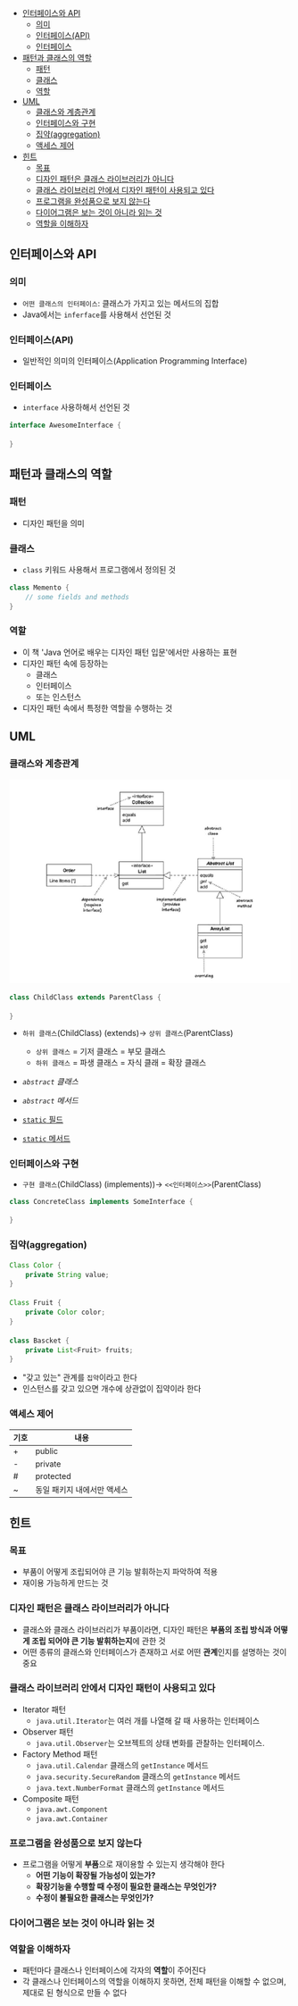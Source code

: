 - [인터페이스와 API](#인터페이스와-api)
  - [의미](#의미)
  - [인터페이스(API)](#인터페이스api)
  - [인터페이스](#인터페이스)
- [패턴과 클래스의 역할](#패턴과-클래스의-역할)
  - [패턴](#패턴)
  - [클래스](#클래스)
  - [역할](#역할)
- [UML](#uml)
  - [클래스와 계층관계](#클래스와-계층관계)
  - [인터페이스와 구현](#인터페이스와-구현)
  - [집약(aggregation)](#집약aggregation)
  - [액세스 제어](#액세스-제어)
- [힌트](#힌트)
  - [목표](#목표)
  - [디자인 패턴은 클래스 라이브러리가 아니다](#디자인-패턴은-클래스-라이브러리가-아니다)
  - [클래스 라이브러리 안에서 디자인 패턴이 사용되고 있다](#클래스-라이브러리-안에서-디자인-패턴이-사용되고-있다)
  - [프로그램을 완성품으로 보지 않는다](#프로그램을-완성품으로-보지-않는다)
  - [다이어그램은 보는 것이 아니라 읽는 것](#다이어그램은-보는-것이-아니라-읽는-것)
  - [역할을 이해하자](#역할을-이해하자)

## 인터페이스와 API

### 의미

- `어떤 클래스의 인터페이스`: 클래스가 가지고 있는 메서드의 집합
- Java에서는 `inferface`를 사용해서 선언된 것

### 인터페이스(API)

- 일반적인 의미의 인터페이스(Application Programming Interface)

### 인터페이스

- `interface` 사용하해서 선언된 것

```java
interface AwesomeInterface {

}
```

## 패턴과 클래스의 역할

### 패턴

- 디자인 패턴을 의미

### 클래스

- `class` 키워드 사용해서 프로그램에서 정의된 것

```java
class Memento {
    // some fields and methods
}
```

### 역할

- 이 책 'Java 언어로 배우는 디자인 패턴 입문'에서만 사용하는 표현
- 디자인 패턴 속에 등장하는
  - 클래스
  - 인터페이스
  - 또는 인스턴스
- 디자인 패턴 속에서 특정한 역할을 수행하는 것

## UML

### 클래스와 계층관계

![java uml](./resources/uml/java_uml.gif "Java UML")

```java
class ChildClass extends ParentClass {

}
```

- `하위 클래스`(ChildClass) (extends)&#8594; `상위 클래스`(ParentClass)

  - `상위 클래스` = 기저 클래스 = 부모 클래스
  - `하위 클래스` = 파생 클래스 = 자식 클래 = 확장 클래스

- _`abstract` 클래스_
- _`abstract` 메서드_
- <u>`static` 필드</u>
- <u>`static` 메서드</u>

### 인터페이스와 구현

- `구현 클래스`(ChildClass) (implements))&#8594; `<<인터페이스>>`(ParentClass)

```java
class ConcreteClass implements SomeInterface {

}
```

### 집약(aggregation)

```java
Class Color {
    private String value;
}

Class Fruit {
    private Color color;
}

class Bascket {
    private List<Fruit> fruits;
}
```

- "갖고 있는" 관계를 `집약`이라고 한다
- 인스턴스를 갖고 있으면 개수에 상관없이 집약이라 한다

### 액세스 제어

| 기호 | 내용                        |
| ---- | --------------------------- |
| +    | public                      |
| -    | private                     |
| #    | protected                   |
| ~    | 동일 패키지 내에서만 액세스 |

## 힌트

### 목표

- 부품이 어떻게 조립되어야 큰 기능 발휘하는지 파악하여 적용
- 재이용 가능하게 만드는 것

### 디자인 패턴은 클래스 라이브러리가 아니다

- 클래스와 클래스 라이브러리가 부품이라면, 디자인 패턴은 **부품의 조립 방식과 어떻게 조립 되어야 큰 기능 발휘하는지**에 관한 것
- 어떤 종류의 클래스와 인터페이스가 존재하고 서로 어떤 **관계**인지를 설명하는 것이 중요

### 클래스 라이브러리 안에서 디자인 패턴이 사용되고 있다

- Iterator 패턴
  - `java.util.Iterator`는 여러 개를 나열해 갈 때 사용하는 인터페이스
- Observer 패턴
  - `java.util.Observer`는 오브젝트의 상태 변화를 관찰하는 인터페이스.
- Factory Method 패턴
  - `java.util.Calendar` 클래스의 `getInstance` 메서드
  - `java.security.SecureRandom` 클래스의 `getInstance` 메서드
  - `java.text.NumberFormat` 클래스의 `getInstance` 메서드
- Composite 패턴
  - `java.awt.Component`
  - `java.awt.Container`

### 프로그램을 완성품으로 보지 않는다

- 프로그램을 어떻게 **부품**으로 재이용할 수 있는지 생각해야 한다
  - **어떤 기능이 확장될 가능성이 있는가?**
  - **확장기능을 수행할 때 수정이 필요한 클래스는 무엇인가?**
  - **수정이 불필요한 클래스는 무엇인가?**

### 다이어그램은 보는 것이 아니라 읽는 것

### 역할을 이해하자

- 패턴마다 클래스나 인터페이스에 각자의 **역할**이 주어진다
- 각 클래스나 인터페이스의 역할을 이해하지 못하면, 전체 패턴을 이해할 수 없으며, 제대로 된 형식으로 만들 수 없다
